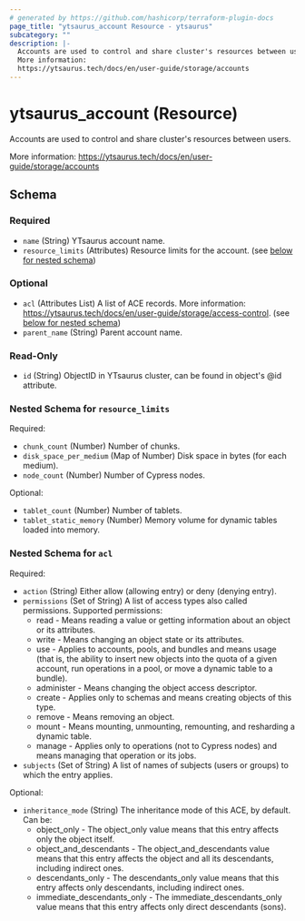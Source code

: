 ```yaml
---
# generated by https://github.com/hashicorp/terraform-plugin-docs
page_title: "ytsaurus_account Resource - ytsaurus"
subcategory: ""
description: |-
  Accounts are used to control and share cluster's resources between users.
  More information:
  https://ytsaurus.tech/docs/en/user-guide/storage/accounts
---
```


# ytsaurus_account (Resource)

Accounts are used to control and share cluster's resources between users.

More information:
https://ytsaurus.tech/docs/en/user-guide/storage/accounts



<!-- schema generated by tfplugindocs -->
## Schema

### Required

- `name` (String) YTsaurus account name.
- `resource_limits` (Attributes) Resource limits for the account. (see [below for nested schema](#nestedatt--resource_limits))

### Optional

- `acl` (Attributes List) A list of ACE records. More information: https://ytsaurus.tech/docs/en/user-guide/storage/access-control. (see [below for nested schema](#nestedatt--acl))
- `parent_name` (String) Parent account name.

### Read-Only

- `id` (String) ObjectID in YTsaurus cluster, can be found in object's @id attribute.

<a id="nestedatt--resource_limits"></a>
### Nested Schema for `resource_limits`

Required:

- `chunk_count` (Number) Number of chunks.
- `disk_space_per_medium` (Map of Number) Disk space in bytes (for each medium).
- `node_count` (Number) Number of Cypress nodes.

Optional:

- `tablet_count` (Number) Number of tablets.
- `tablet_static_memory` (Number) Memory volume for dynamic tables loaded into memory.


<a id="nestedatt--acl"></a>
### Nested Schema for `acl`

Required:

- `action` (String) Either allow (allowing entry) or deny (denying entry).
- `permissions` (Set of String) A list of access types also called permissions.
Supported permissions:
  - read - Means reading a value or getting information about an object or its attributes.
  - write - Means changing an object state or its attributes.
  - use - Applies to accounts, pools, and bundles and means usage (that is, the ability to insert new objects into the quota of a given account, run operations in a pool, or move a dynamic table to a bundle).
  - administer - Means changing the object access descriptor.
  - create - Applies only to schemas and means creating objects of this type.
  - remove - Means removing an object.
  - mount - Means mounting, unmounting, remounting, and resharding a dynamic table.
  - manage - Applies only to operations (not to Cypress nodes) and means managing that operation or its jobs.
- `subjects` (Set of String) A list of names of subjects (users or groups) to which the entry applies.

Optional:

- `inheritance_mode` (String) The inheritance mode of this ACE, by default.
Can be:
  - object_only - The object_only value means that this entry affects only the object itself.
  - object_and_descendants - The object_and_descendants value means that this entry affects the object and all its descendants, including indirect ones.
  - descendants_only - The descendants_only value means that this entry affects only descendants, including indirect ones. 
  - immediate_descendants_only - The immediate_descendants_only value means that this entry affects only direct descendants (sons).


